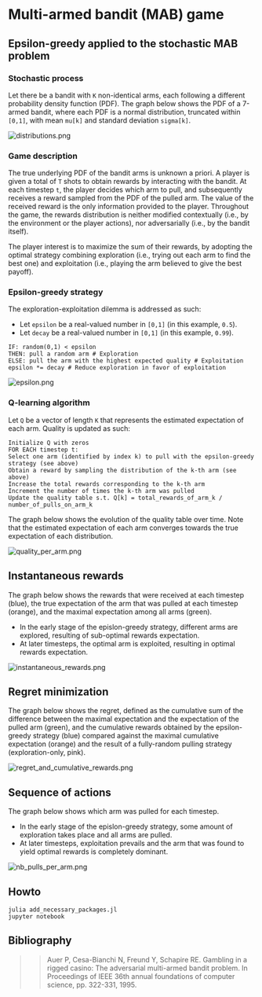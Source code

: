 # Multi-armed bandit (MAB) game

## Epsilon-greedy applied to the stochastic MAB problem

### Stochastic process

Let there be a bandit with `K` non-identical arms, each following a different probability density function (PDF). The graph below shows the PDF of a 7-armed bandit, where each PDF is a normal distribution, truncated within `[0,1]`, with mean `mu[k]` and standard deviation `sigma[k]`.

![distributions.png](../readme_images/distributions.png?raw=true)

### Game description

The true underlying PDF of the bandit arms is unknown a priori. A player is given a total of `T` shots to obtain rewards by interacting with the bandit. At each timestep `t`, the player decides which arm to pull, and subsequently receives a reward sampled from the PDF of the pulled arm. The value of the received reward is the only information provided to the player. Throughout the game, the rewards distribution is neither modified contextually (i.e., by the environment or the player actions), nor adversarially (i.e., by the bandit itself).

The player interest is to maximize the sum of their rewards, by adopting the optimal strategy combining exploration (i.e., trying out each arm to find the best one) and exploitation (i.e., playing the arm believed to give the best payoff).

### Epsilon-greedy strategy

The exploration-exploitation dilemma is addressed as such:

- Let `epsilon` be a real-valued number in `[0,1]` (in this example, `0.5`).
- Let `decay` be a real-valued number in `[0,1]` (in this example, `0.99`).

```
IF: random(0,1) < epsilon
THEN: pull a random arm # Exploration
ELSE: pull the arm with the highest expected quality # Exploitation
epsilon *= decay # Reduce exploration in favor of exploitation
```

![epsilon.png](../readme_images/epsilon.png?raw=true)

### Q-learning algorithm

Let `Q` be a vector of length `K` that represents the estimated expectation of each arm. Quality is updated as such:

```
Initialize Q with zeros
FOR EACH timestep t:
Select one arm (identified by index k) to pull with the epsilon-greedy strategy (see above)
Obtain a reward by sampling the distribution of the k-th arm (see above)
Increase the total rewards corresponding to the k-th arm
Increment the number of times the k-th arm was pulled
Update the quality table s.t. Q[k] = total_rewards_of_arm_k / number_of_pulls_on_arm_k
```

The graph below shows the evolution of the quality table over time. Note that the estimated expectation of each arm converges towards the true expectation of each distribution. 

![quality_per_arm.png](../readme_images/quality_per_arm.png?raw=true)

## Instantaneous rewards

The graph below shows the rewards that were received at each timestep (blue), the true expectation of the arm that was pulled at each timestep (orange), and the maximal expectation among all arms (green). 

- In the early stage of the epislon-greedy strategy, different arms are explored, resulting of sub-optimal rewards expectation.
- At later timesteps, the optimal arm is exploited, resulting in optimal rewards expectation.

![instantaneous_rewards.png](../readme_images/instantaneous_rewards.png?raw=true)

## Regret minimization

The graph below shows the regret, defined as the cumulative sum of the difference between the maximal expectation and the expectation of the pulled arm (green), and the cumulative rewards obtained by the epsilon-greedy strategy (blue) compared against the maximal cumulative expectation (orange) and the result of a fully-random pulling strategy (exploration-only, pink). 

![regret_and_cumulative_rewards.png](../readme_images/regret_and_cumulative_rewards.png?raw=true)

## Sequence of actions

The graph below shows which arm was pulled for each timestep.

- In the early stage of the epislon-greedy strategy, some amount of exploration takes place and all arms are pulled.
- At later timesteps, exploitation prevails and the arm that was found to yield optimal rewards is completely dominant.

![nb_pulls_per_arm.png](../readme_images/nb_pulls_per_arm.png?raw=true)

## Howto

```
julia add_necessary_packages.jl
jupyter notebook
```

## Bibliography

>> Auer P, Cesa-Bianchi N, Freund Y, Schapire RE. Gambling in a rigged casino: The adversarial multi-armed bandit problem. In Proceedings of IEEE 36th annual foundations of computer science, pp. 322-331, 1995.

